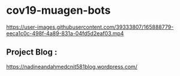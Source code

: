 # cov19-muagen-bots




https://user-images.githubusercontent.com/39333807/165888779-eeca1c0c-498f-4a89-831a-04fd5d2eaf03.mp4




## Project Blog : 
https://nadineandahmedcnit581blog.wordpress.com/

